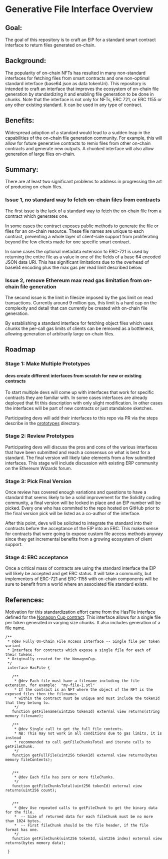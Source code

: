 # Generative File Interface Overview


## Goal:

The goal of this repository is to craft an EIP for a standard smart contract interface to return files generated on-chain.


## Background:  

The popularity of on-chain NFTs has resulted in many non-standard interfaces for fetching files from smart contracts and one non-optimal standard interface (base64 json as data tokenUri). This repository is intended to craft an interface that improves the ecosystem of on-chain file generation by standardizing it and enabling file generation to be done in chunks. Note that the interface is not only for NFTs, ERC 721, or ERC 1155 or any other existing standard. It can be used in any type of contract. 

## Benefits:

Widespread adoption of a standard would lead to a sudden leap in the capabilities of the on-chain file generation community. For example, this will allow for future generative contracts to remix files from other on-chain contracts and generate new outputs. A chunked interface will also allow generation of large files on-chain.

## Summary:

There are at least two significant problems to address in progressing the art of producing on-chain files. 

### Issue 1, no standard way to fetch on-chain files from contracts

The first issue is the lack of a standard way to fetch the on-chain file from a contract which generates one. 

In some cases the contract exposes public methods to generate the file or files for an on-chain resource. These file names are unique to each contract, preventing a whole layer of client-side support from proliferating beyond the few clients made for one specific smart contract.

In some cases the optional metadata extension to ERC-721 is used by returning the entire file as a value in one of the fields of a base 64 encoded JSON data URI. This has significant limitations due to the overhead of base64 encoding plus the max gas per read limit described below.


### Issue 2, remove Ethereum max read gas limitation from on-chain file generation

The second issue is the limit in filesize imposed by the gas limit on read transactions. Currently around 9 million gas, this limit is a hard cap on the complexity and detail that can currently be created with on-chain file generation. 

By establishing a standard interface for fetching object files which uses chunks the per-call gas limits of clients can be removed as a bottleneck, allowing generation of arbitrarily large on-chain files.


## Roadmap

### Stage 1: Make Multiple Prototypes

#### devs create different interfaces from scratch for new or existing contracts

To start multiple devs will come up with interfaces that work for specific contracts they are familiar with. In some cases interfaces are already deployed that fit this description with only slight modification. In other cases the interfaces will be part of new contracts or just standalone sketches. 

Participating devs will add their interfaces to this repo via PR via the steps describe in the [prototypes](./prototypes/Dev.md) directory. 


### Stage 2: Review Prototypes

Participating devs will discuss the pros and cons of the various interfaces that have been submitted and reach a consensus on what is best for a standard. The final version will likely take elements from a few submitted interfaces. This stage will include discussion with existing ERP community on the Ethereum Wizards forum.

### Stage 3: Pick Final Version 

Once review has covered enough variations and questions to have a standard that seems likely to be a solid improvement for the Solidity coding community, a final version will be locked in place and an EIP number will be picked. Every one who has commited to the repo hosted on GitHub prior to the final version pick will be listed as a co-author of the interface. 

After this point, devs will be solicited to integrate the standard into their contracts before the acceptance of the EIP into an ERC. This makes sense for contracts that were going to expose custom file access methods anyway since they get incremental benefits from a growing ecosystem of client support. 


### Stage 4: ERC acceptance

Once a critical mass of contracts are using the standard interface the EIP will likely be accepted and get ERC status. It will take a community, but implementers of ERC-721 and ERC-1155 with on-chain components will be sure to benefit from a world where an associated file standard exists. 


## References: 


Motivation for this standardization effort came from the HasFile interface defined for the [Nonagon Cup contract](https://github.com/ivyroot/nonagon-cup). This interface allows for a single file per token generated in varying size chunks. It also includes generation of a file name. 

```
/**
 * @dev Fully On-Chain File Access Interface -- Single file per token variant
 * Interface for contracts which expose a single file for each of their tokens.
 * Originally created for the NonagonCup.
 */
 interface HasFile {

   /**
    * @dev Each file must have a filename including the file extension, for example:  "my-file-1.stl"
    * If the contract is an NFT where the object of the NFT is the exposed files then the filenames
    * within the contract must be unique and must include the tokenId that they belong to.
    */
   function getFilename(uint256 tokenId) external view returns(string memory filename);

   /**
    * @dev Single call to get the full file contents.
    * NB: This may not work in all conditions due to gas limits, it is instead
    * recommended to call getFileChunksTotal and iterate calls to getFileChunk.
    */
   function getFullFile(uint256 tokenId) external view returns(bytes memory fileContents);


   /**
    * @dev Each file has zero or more fileChunks.
    */
   function getFileChunksTotal(uint256 tokenId) external view returns(uint256 count);


   /**
    * @dev Use repeated calls to getFileChunk to get the binary data for the file.
    *  -- Size of returned data for each fileChunk must be no more than 1024 bytes.
    *  -- First fileChunk should be the file header, if the file format has one.
    */
   function getFileChunk(uint256 tokenId, uint256 index) external view returns(bytes memory data);

 }
```

